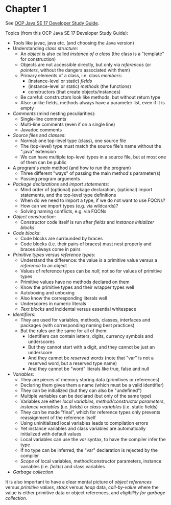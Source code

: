 # Chapter 1

See [OCP Java SE 17 Developer Study Guide](https://www.amazon.com/Oracle-Certified-Professional-Developer-Study/dp/1119864585/ref=sr_1_1?crid=1GIZNHYFXHAK4&dib=eyJ2IjoiMSJ9.Mz5O0lUSaZhUZ-O1Mi__dRPfXHL9GM_CfZ3JDTz910a2d8XI7Vsfj7zwcywJAfMcubfCglH02m8PwlAk_DORk8SS5460zaDP1fskFDX4sUiFVR4pxE1Ln0VIY-g5awTQaOJKp4t0Y1HchXkrw0HtOeVSHg3dHG8Jql9TibGCj-WeXYyNdMp4zWtgM4EimHpl4wvlJZufvGpNjNEmXIObAd2B1mp1skt5k7v_B-k_Ip4.bRERgxl7gsekO5AihUKuOeT_yoO6Bsg7jHigb4sjHEM&dib_tag=se&keywords=ocp+java+se17&qid=1714573695&sprefix=ocp+java+%2Caps%2C192&sr=8-1).

Topics (from this OCP Java SE 17 Developer Study Guide):
* Tools like javac, java etc. (and choosing the Java version)
* Understanding *class structure*:
  * An *object* is also called *instance of a class* (the class is a "template" for construction)
  * Objects are not accessible directly, but only via *references* (or *pointers*, without the dangers associated with them)
  * Primary elements of a class, i.e. class *members*:
    * (instance-level or static) *fields*
    * (instance-level or static) *methods* (the functions)
    * constructors (that create objects/instances)
  * Be careful: constructors look like methods, but without return type
  * Also: unlike fields, methods always have a parameter list, even if it is empty
* *Comments* (mind nesting peculiarities):
  * Single-line comments
  * Multi-line comments (even if on a single line)
  * Javadoc comments
* *Source files* and *classes*:
  * Normal: one top-level type (class), one source file
  * The (top-level) type must match the source file's name without the ".java" extension
  * We can have multiple top-level types in a source file, but at most one of them can be public
* A program's *main* method (and how to run the program)
  * Three different "ways" of passing the main method's parameter(s)
  * Passing program arguments
* *Package declarations* and *import statements*:
  * Mind order of (optional) package declaration, (optional) import statements, and the top-level type definitions
  * When do we need to import a type, if we do not want to use FQCNs?
  * How can we import types (e.g. via wildcards)?
  * Solving naming conflicts, e.g. via FQCNs
* *Object construction*:
  * Constructor code itself is run after *fields* and *instance initializer blocks*
* *Code blocks*:
  * Code blocks are surrounded by braces
  * Code blocks (i.e. their pairs of braces) must nest properly and braces always come in pairs
* *Primitive types* versus *reference types*:
  * Understand the difference: the value is a primitive value versus a *reference* to an object
  * Values of reference types can be *null*; not so for values of primitive types
  * Primitive values have no methods declared on them
  * Know the primitive types and their wrapper types well
  * Autoboxing and unboxing
  * Also know the corresponding literals well
  * Underscores in numeric literals
  * *Text blocks* and incidental versus essential whitespace
* *Identifiers*:
  * They are used for variables, methods, classes, interfaces and packages (with corresponding naming best practices)
  * But the rules are the same for all of them:
    * Identifiers can contain letters, digits, currency symbols and underscores
    * But they cannot start with a digit, and they cannot be just an underscore
    * And they cannot be *reserved words* (note that "var" is not a reserved word, but a reserved type name)
    * And they cannot be "word" literals like true, false and null
* *Variables*:
  * They are pieces of memory storing data (primitives or references)
  * Declaring them gives them a name (which must be a valid identifier)
  * They can be initialized (but they can also be "undefined")
  * Multiple variables can be declared (but only of the same type)
  * Variables are either *local variables*, *method/constructor parameters*, *instance variables* (i.e. *fields*) or *class variables* (i.e. static fields)
  * They can be made "final", which for reference types only prevents reassignment of the reference itself
  * Using uninitialized local variables leads to compilation errors
  * Yet instance variables and class variables are automatically initialized with default values
  * Local variables can use the *var* syntax, to have the compiler infer the type
  * If no type can be inferred, the "var" declaration is rejected by the compiler
  * *Scope* of local variables, method/constructor parameters, instance variables (i.e. *fields*) and class variables
* *Garbage collection*

It is also important to have a clear mental picture of *object references* versus
*primitive values*, *stack* versus *heap* data, *call-by-value* where the value
is either primitive data or object references, and *eligibility for garbage collection*.
